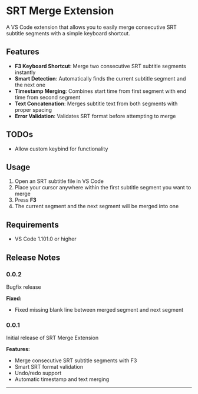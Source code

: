 # SRT Merge Extension

A VS Code extension that allows you to easily merge consecutive SRT subtitle segments with a simple keyboard shortcut.

## Features

- **F3 Keyboard Shortcut**: Merge two consecutive SRT subtitle segments instantly
- **Smart Detection**: Automatically finds the current subtitle segment and the next one
- **Timestamp Merging**: Combines start time from first segment with end time from second segment
- **Text Concatenation**: Merges subtitle text from both segments with proper spacing
- **Error Validation**: Validates SRT format before attempting to merge

## TODOs

- Allow custom keybind for functionality

## Usage

1. Open an SRT subtitle file in VS Code
2. Place your cursor anywhere within the first subtitle segment you want to merge
3. Press **F3**
4. The current segment and the next segment will be merged into one

## Requirements

- VS Code 1.101.0 or higher

## Release Notes

### 0.0.2

Bugfix release

**Fixed:**
- Fixed missing blank line between merged segment and next segment

### 0.0.1

Initial release of SRT Merge Extension

**Features:**
- Merge consecutive SRT subtitle segments with F3
- Smart SRT format validation  
- Undo/redo support
- Automatic timestamp and text merging

---
